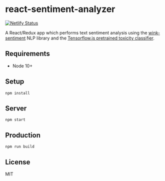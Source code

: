# react-sentiment-analyzer

[![Netlify Status](https://api.netlify.com/api/v1/badges/62c59ef3-4d7a-48b6-8963-f4d88c19e70b/deploy-status)](https://app.netlify.com/sites/react-sentiment-analyzer/deploys)

A React/Redux app which performs text sentiment analysis using the
[wink-sentiment](https://github.com/winkjs/wink-sentiment) NLP library and the
[Tensorflow.js pretrained toxicity classifier](https://github.com/tensorflow/tfjs-models/tree/master/toxicity).

## Requirements

- Node 10+

## Setup

```
npm install
```

## Server

```
npm start
```

## Production

```
npm run build
```

## License

MIT
